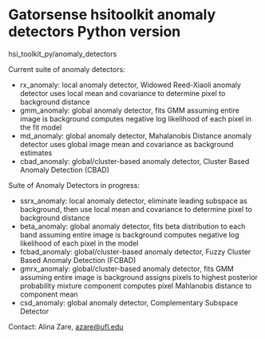 # Gatorsense hsitoolkit anomaly detectors Python version
hsi_toolkit_py/anomaly_detectors

Current suite of anomaly detectors:
- rx_anomaly: local anomaly detector, Widowed Reed-Xiaoli anomaly detector uses local mean and covariance to determine pixel to background distance
- gmm_anomaly: global anomaly detector, fits GMM assuming entire image is background computes negative log likelihood of each pixel in the fit model
- md_anomaly: global anomaly detector, Mahalanobis Distance anomaly detector uses global image mean and covariance as background estimates
- cbad_anomaly: global/cluster-based anomaly detector, Cluster Based Anomaly Detection (CBAD)


Suite of Anomaly Detectors in progress:
- ssrx_anomaly: local anomaly detector, eliminate leading subspace as background, then use local mean and covariance to determine pixel to background distance
- beta_anomaly: global anomaly detector, fits beta distribution to each band assuming entire image is background computes negative log likelihood of each pixel in the model
- fcbad_anomaly: global/cluster-based anomaly detector, Fuzzy Cluster Based Anomaly Detection (FCBAD)
- gmrx_anomaly: global/cluster-based anomaly detector, fits GMM assuming entire image is background assigns pixels to highest posterior probability mixture component computes pixel Mahlanobis distance to component mean
- csd_anomaly: global anomaly detector, Complementary Subspace Detector

Contact: Alina Zare, azare@ufl.edu
